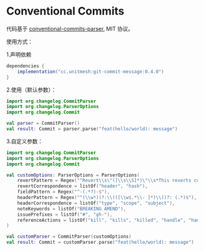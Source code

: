 # Conventional Commits

代码基于 [conventional-commits-parser](https://github.com/conventional-changelog/conventional-changelog/tree/master/packages/conventional-commits-parser#conventional-commits-parser), MIT 协议。

使用方式：

1.声明依赖

```groovy
dependencies {
    implementation("cc.unitmesh:git-commit-message:0.4.0")
}
```

2.使用（默认参数）：

```kotlin
import org.changelog.CommitParser
import org.changelog.ParserOptions
import org.changelog.Commit

val parser = CommitParser()
val result: Commit = parser.parse("feat(hello/world): message")
```

3.自定义参数：

```kotlin
import org.changelog.CommitParser
import org.changelog.ParserOptions
import org.changelog.Commit

val customOptions: ParserOptions = ParserOptions(
    revertPattern = Regex("^Revert\\s\"([\\s\\S]*)\"\\s*This reverts commit (.*)\\.$"),
    revertCorrespondence = listOf("header", "hash"),
    fieldPattern = Regex("^-(.*?)-$"),
    headerPattern = Regex("^(\\w*)(?:\\(([\\w$.*\\- ]*)\\))?: (.*)$"),
    headerCorrespondence = listOf("type", "scope", "subject"),
    noteKeywords = listOf("BREAKING AMEND"),
    issuePrefixes = listOf("#", "gh-"),
    referenceActions = listOf("kill", "kills", "killed", "handle", "handles", "handled")
)

val customParser = CommitParser(customOptions)
val result: Commit = customParser.parse("feat(hello/world): message")
```